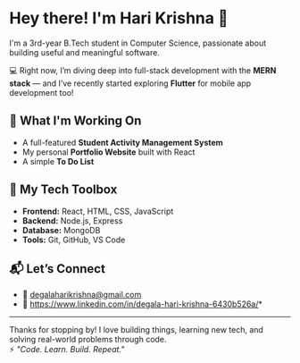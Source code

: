# Hey there! I'm Hari Krishna 👋

I'm a 3rd-year B.Tech student in Computer Science, passionate about building useful and meaningful software.

💻 Right now, I’m diving deep into full-stack development with the **MERN stack** — and I’ve recently started exploring **Flutter** for mobile app development too!

## 🚧 What I'm Working On
- A full-featured **Student Activity Management System**
- My personal **Portfolio Website** built with React
- A simple **To Do List**

## 🧰 My Tech Toolbox
- **Frontend:** React, HTML, CSS, JavaScript  
- **Backend:** Node.js, Express  
- **Database:** MongoDB  
- **Tools:** Git, GitHub, VS Code

## 📬 Let’s Connect
- 📧 degalaharikrishna@gmail.com  
- 🔗 https://www.linkedin.com/in/degala-hari-krishna-6430b526a/*

---

Thanks for stopping by! I love building things, learning new tech, and solving real-world problems through code.  
⚡ *"Code. Learn. Build. Repeat."*
